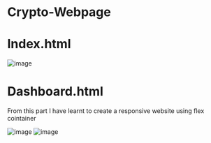# Crypto-Webpage

# Index.html

![image](https://github.com/In-Shashidhar-R/Crypto-Webpage/assets/127376016/093a872d-c40b-458e-adbf-7f36b015d85e)

# Dashboard.html

From this part I have learnt to create a responsive website using flex cointainer

![image](https://github.com/In-Shashidhar-R/Crypto-Webpage/assets/127376016/b3a87664-3ef0-401d-adfc-a147ce20743b)
![image](https://github.com/In-Shashidhar-R/Crypto-Webpage/assets/127376016/a19cfab8-d184-4229-8354-b2bf7ce066c7)


